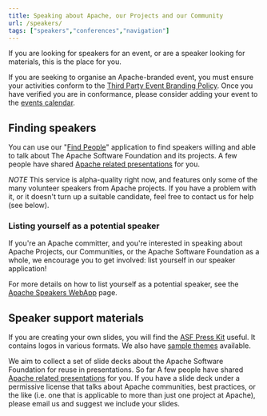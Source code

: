 ```yaml
---
title: Speaking about Apache, our Projects and our Community
url: /speakers/
tags: ["speakers","conferences","navigation"]
---
```


If you are looking for speakers for an event, or are a speaker looking for 
materials, this is the place for you.

If you are seeking to organise an Apache-branded event, you must ensure your activities 
conform to the [Third Party Event Branding Policy][1]. Once you have verified you are in
conformance, please consider adding your event to the [events calendar][2].

## Finding speakers

You can use our "[Find People][3]" application to find speakers willing and able to 
talk about The Apache Software Foundation and its projects. A few people have shared [Apache related presentations][4] for you.

*NOTE* This service is alpha-quality right now, and features only 
some of the many volunteer speakers from Apache projects. If you have a problem with
it, or it doesn't turn up a suitable candidate, feel free to contact us 
for help (see below).

### Listing yourself as a potential speaker

If you're an Apache committer, and you're interested in speaking about Apache Projects, our Communities, or the Apache 
Software Foundation as a whole, we encourage you to get involved: list yourself in our speaker application!

For more details on how to list yourself as a potential speaker, see the [Apache Speakers WebApp][5] page.

## Speaker support materials

If you are creating your own slides, you will find the [ASF Press Kit][6] useful. It contains logos in various formats.
We also have [sample themes][8] available.

We aim to collect a set of slide decks about the Apache 
Software Foundation for reuse in presentations. So far
A few people have shared [Apache related presentations][7] 
for you. If you have a slide deck under a permissive license 
that talks about Apache communities, best practices, or the like 
(i.e. one that is applicable to more than just one project 
at Apache), please email us and suggest we include your slides.


  [1]: https://community.zones.apache.org/
  [2]: /calendars/conferences.html
  [3]: https://community.zones.apache.org/
  [4]: slides.html
  [5]: speakers.html
  [6]: https://www.apache.org/foundation/press/kit/
  [7]: slides.html
  [8]: themes
